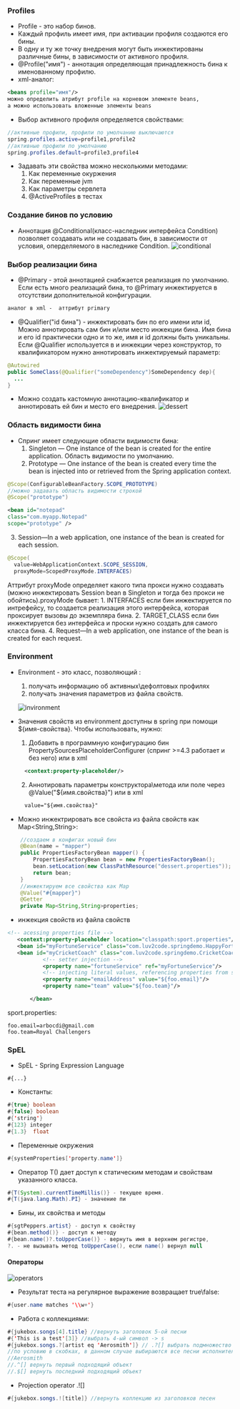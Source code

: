 ### Profiles
* Profile - это набор бинов.
* Каждый профиль имеет имя, при активации профиля
создаются его бины.
* В одну и ту же точку внедрения могут быть инжектированы
различные бины, в зависимости от активного профиля.
* @Profile("имя") - аннотация определяющая принадлежность бина
к именованному профилю.
* xml-аналог:
```xml
<beans profile="имя"/>
можно определить атрибут profile на корневом элементе beans,
а можно использовать вложенные элементы beans
```
* Выбор активного профиля определяется свойствами:
```java
//активные профили, профили по умолчанию выключаются
spring.profiles.active=profile1,profile2
//активные профили по умолчанию
spring.profiles.default=profile3,profile4
```
* Задавать эти свойства можно несколькими методами:
  1. Как переменные окуржения
  2. Как переменные jvm
  3. Как параметры сервлета
  4. @ActiveProfiles в тестах

### Создание бинов по условию
* Аннотация @Conditional(класс-наследник интерфейса Condition) позволяет
создавать или не создавать бин, в зависимости от условия, оперделяемого
в наследнике Condition.
![conditional](conditional.png)

### Выбор реализации бина
* @Primary - этой аннотацией снабжается реализация по умолчанию. Если
есть много реализаций бина, то @Primary инжектируется в отсутствии
дополнительной конфигурации.
```xml
аналог в xml -  аттрибут primary
```
* @Qualifier("id бина") - инжектировать бин по его имени или id,
Можно аннотировать сам бин и/или место инжекции бина. Имя бина и его id практически
одно и то же, имя и id должны быть уникальны. Если @Qualifier используется в и инжекции
через конструктор, то квалификатором нужно аннотировать инжектируемый параметр:
```java
@Autowired
public SomeClass(@Qualifier("someDependency")SomeDependency dep){
  ...
}
```
* Можно создать кастомную аннотацию-квалификатор и аннотировать
ей бин и место его внедрения.
![dessert](dessert.png)

### Область видимости бина
* Спринг имеет следующие области видимости бина:
  1. Singleton — One instance of the bean is created for the entire application.
  Область видимости по умолчанию.
  2. Prototype — One instance of the bean is created every time the bean is injected
into or retrieved from the Spring application context.
```java
@Scope(ConfigurableBeanFactory.SCOPE_PROTOTYPE)
//можно задавать область видимости строкой
@Scope("prototype")
```
```xml
<bean id="notepad"
class="com.myapp.Notepad"
scope="prototype" />
```
  3. Session—In a web application, one instance of the bean is created for each session.
```java
@Scope(
  value=WebApplicationContext.SCOPE_SESSION,
  proxyMode=ScopedProxyMode.INTERFACES)
```
Аттрибут proxyMode определяет какого типа прокси нужно создавать (можно инжектировать
Session bean в Singleton и тогда без прокси не обойтись).proxyMode бывает:
    1. INTERFACES если бин инжектируется по интрефейсу, то создается реализация этого
    интерфейса, которая проксирует вызовы до
    экземпляра бина.
    2. TARGET_CLASS если бин инжектируется без
    интерфейса и проски нужно создать для самого
    класса бина.
  4. Request—In a web application, one instance of the bean is created for each
request.

### Environment
* Environment - это класс, позволяющий :
  1. получать информацию об активных\дефолтовых профилях
  2. получать значения параметров из файла свойств.

  ![invironment](environment.png)
* Значения свойств из environment доступны в spring
 при помощи ${имя-свойства}. Чтобы использовать, нужно:
    1. Добавить в программную конфигурацию бин
    PropertySourcesPlaceholderConfigurer (спринг >=4.3 работает и без него)
    или в xml
    ```xml
      <context:property-placeholder/>
    ```
    2. Аннотировать параметры конструктора\метода или поле
    через @Value("${имя.свойства}") или в xml
    ```xml
      value="${имя.свойства}"
    ```
* Можно инжектрировать все свойста из файла свойств как Map<String,String>:
```Java
    //создаем в конфигах новый бин
    @Bean(name = "mapper")
    public PropertiesFactoryBean mapper() {
        PropertiesFactoryBean bean = new PropertiesFactoryBean();
        bean.setLocation(new ClassPathResource("dessert.properties"));
        return bean;
    }
    //инжектируем все свойства как Map
    @Value("#{mapper}")
    @Getter
    private Map<String,String>properties;
```
* инжекция свойств из файла свойств
```xml
<!-- acessing properties file -->
   <context:property-placeholder location="classpath:sport.properties"/>
   <bean id="myFortuneService" class="com.luv2code.springdemo.HappyFortuneService">
   <bean id="myCricketCoach" class="com.luv2code.springdemo.CricketCoach">
           <!-- setter injection -->
           <property name="fortuneService" ref="myFortuneService"/>
           <!-- injecting literal values, referencing properties from sports.properties -->
           <property name="emailAddress" value="${foo.email}"/>
           <property name="team" value="${foo.team}"/>

       </bean>
```
sport.properties:
```properties
foo.email=arbocdi@gmail.com
foo.team=Royal Challengers
```
### SpEL

* SpEL - Spring Expression Language
```
#{...}
```
* Константы:
```java
#{true} boolean
#{false} boolean
#{'string'}
#{123} integer
#{1.3}  float
```
* Переменные окружения
```java
#{systemProperties['property.name']}
```
* Оператор T() дает доступ к статическим методам и свойствам
указанного класса.
```java
#{T(System).currentTimeMillis()} - текущее время.
#{T(java.lang.Math).PI} - значение пи
```
* Бины, их свойства и методы
```java
#{sgtPeppers.artist} - доступ к свойству
#{bean.method()} - доступ к методу
#{bean.name()?.toUpperCase()} - вернуть имя в верхнем регистре,
?. - не вызывать метод toUpperCase(), если name() вернул null
```
#### Операторы
![operators](operators.png)
* Результат теста на регулярное выражение возвращает true\false:
```java
#{user.name matches '\\w+'}
```
* Работа с коллекциями:
```java
#{jukebox.songs[4].title} //вернуть заголовок 5-ой песни
#{'This is a test'[3]} //выбрать 4-ый символ -> s
#{jukebox.songs.?[artist eq 'Aerosmith']} // .?[] выбрать подмножество
//по условию в скобках, в данном случае выбираются все песни исполнителя
//Aerosmith
//.^[] вернуть первый подходящий объект
//.$[] вернуть последний подходящий объект
```
* Projection operator .![]
```java
#{jukebox.songs.![title]} //вернуть коллекцию из заголовков песен
```
